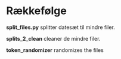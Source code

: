 # Rækkefølge

**split_files.py** splitter datesæt til mindre filer.

**splits_2_clean** cleaner de mindre filer.

**token_randomizer** randomizes the files
